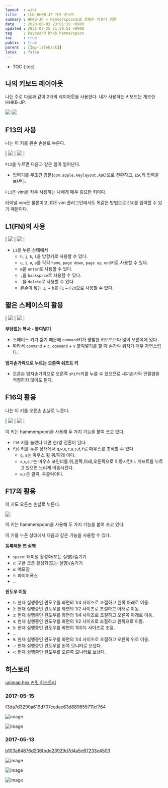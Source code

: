 ```yaml
---
layout  : wiki
title   : 나의 HHKB-JP 개조 키보드
summary : HHKB-JP + Hammerspoon으로 행복한 컴퓨터 생활
date    : 2020-06-03 23:01:19 +0900
updated : 2021-07-25 21:59:51 +0900
tag     : keyboard hhkb hammerspoon
toc     : true
public  : true
parent  : [[my-lifehack]]
latex   : false
---
```

* TOC
{:toc}

## 나의 키보드 레이아웃

나는 주로 다음과 같이 2개의 레이아웃을 사용한다. 내가 사용하는 키보드는 개조한 HHKB-JP.

![]( /resource/wiki/my-keyboard-use/layer0.jpg )
![]( /resource/wiki/my-keyboard-use/layer1.jpg )

## F13의 사용

나는 이 키를 왼손 손날로 누른다.

| ![]( /resource/wiki/my-keyboard-use/f13-push.JPG ) | ![]( /resource/wiki/my-keyboard-use/f13.jpg ) |

`F13`을 누르면 다음과 같은 일이 일어난다.

- 입력기를 무조건 영문(`com.apple.keylayout.ABC`)으로 전환하고, `ESC`키 입력을 보낸다.

`F13`은 vim을 자주 사용하는 나에게 매우 중요한 키이다.

터미널 vim은 물론이고, IDE vim 플러그인에서도 똑같은 방법으로 `ESC`를 입력할 수 있기 때문이다.

## L1(FN)의 사용

| ![]( /resource/wiki/my-keyboard-use/fn-hjkl.JPG ) | ![]( /resource/wiki/my-keyboard-use/fn-hjkl-layer.jpg ) |

- `L1`을 누른 상태에서
    - `h`, `j`, `k`, `l`을 방향키로 사용할 수 있다.
    - `u`, `i`, `o`, `p`를 각각 `home`, `page down`, `page up`, `end`키로 사용할 수 있다.
    - `m`을 `enter`로 사용할 수 있다.
    - `,`을 `backspace`로 사용할 수 있다.
    - `.`을 `delete`로 사용할 수 있다.
    - 왼손이 닿는 `1`, ~ `b`를 `F1` ~ `F20`으로 사용할 수 있다.

## 짧은 스페이스의 활용

| ![]( /resource/wiki/my-keyboard-use/copy-paste.JPG ) | ![]( /resource/wiki/my-keyboard-use/short-space-layout.jpg ) |

**부담없는 복사 - 붙여넣기**

- 스페이스 키가 짧기 때문에 `command`키가 평범한 키보드보다 많이 오른쪽에 있다.
- 따라서 `command` + `c`, `command` + `v` 붙여넣기를 할 때 손가락 위치가 매우 자연스럽다.

**엄지손가락으로 누르는 오른쪽 쉬프트 키**

- 오른손 엄지손가락으로 오른쪽 `shift`키를 누를 수 있으므로 새끼손가락 관절염을 걱정하지 않아도 된다.

## F16의 활용

나는 이 키를 오른손 손날로 누른다.

| ![]( /resource/wiki/my-keyboard-use/inputsource.JPG ) | ![]( /resource/wiki/my-keyboard-use/f16.jpg ) |

이 키는 hammerspoon을 사용해 두 가지 기능을 붙여 쓰고 있다.

- `f16` 키를 눌렀다 떼면 한/영 전환이 된다.
- `f16` 키를 누른 상태에서 `q`,`w`,`e`,`r`,`a`,`s`,`d`,`f`로 마우스를 조작할 수 있다.
    - `q`, `a`는 마우스 휠 위/아래 이다.
    - `e`,`s`,`d`,`f`는 마우스 포인터를 위,왼쪽,아래,오른쪽으로 이동시킨다. 쉬프트를 누르고 있으면 느리게 이동시킨다.
    - `w`,`r`은 클릭, 우클릭이다.

## F17의 활용

이 키도 오른손 손날로 누른다.

![]( /resource/wiki/my-keyboard-use/f17.jpg )

이 키는 hammerspoon을 사용해 두 가지 기능을 붙여 쓰고 있다.

이 키를 누른 상태에서 다음과 같은 기능을 사용할 수 있다.

**등록해둔 앱 실행**
- `space`: 터미널 활성화(또는 실행)/숨기기
- `c`: 구글 크롬 활성화(또는 실행)/숨기기
- `n`: 메모장
- `f`: 파이어폭스
- ...

**윈도우 이동**
- `1`: 현재 실행중인 윈도우를 화면의 1/4 사이즈로 조절하고 왼쪽 아래로 이동.
- `2`: 현재 실행중인 윈도우를 화면의 1/2 사이즈로 조절하고 아래로 이동.
- `3`: 현재 실행중인 윈도우를 화면의 1/4 사이즈로 조절하고 오른쪽 아래로 이동.
- `4`: 현재 실행중인 윈도우를 화면의 1/2 사이즈로 조절하고 왼쪽으로 이동.
- `5`: 현재 실행중인 윈도우를 화면의 100% 사이즈로 조절.
- ...
- `9`: 현재 실행중인 윈도우를 화면의 1/4 사이즈로 조절하고 오른쪽 위로 이동.
- `-`: 현재 실행중인 윈도우를 왼쪽 모니터로 보낸다.
- `+`: 현재 실행중인 윈도우를 오른쪽 모니터로 보낸다.

## 히스토리

[unimap.hex 커밋 히스토리]( https://github.com/johngrib/dotfiles/commits/master/tmk/unimap.hex )

### 2017-05-15

[f3da7d3290a619d707cedae63d889655711cf764]( https://github.com/johngrib/dotfiles/commit/f3da7d3290a619d707cedae63d889655711cf764#diff-806f489a90b9a4cd8a3492a453936ab85db20cafc090cf04e7498ba96f37e1e1 )

![image]( /resource/wiki/my-keyboard-use/126896851-d104c950-b5d3-4df7-b28f-8bd3aafcfe6f.png )

![image]( /resource/wiki/my-keyboard-use/126899889-acec5a99-c9b9-4353-a6d6-d785360ee4c5.png )


### 2017-05-13

[b103a64876d206fbdd23929d7d4a5e67233e4503]( https://github.com/johngrib/dotfiles/commit/b103a64876d206fbdd23929d7d4a5e67233e4503#diff-806f489a90b9a4cd8a3492a453936ab85db20cafc090cf04e7498ba96f37e1e1 )

![image]( /resource/wiki/my-keyboard-use/126649688-cc0e2050-d62a-4742-9b08-6411f10eb300.png )

![image]( /resource/wiki/my-keyboard-use/126649783-8e1d5807-8ccb-49fe-9c36-7dfc20917476.png )

![image]( /resource/wiki/my-keyboard-use/126649874-75dc9e96-cddd-4b1e-99eb-a538e7c20f22.png )


